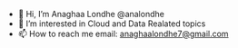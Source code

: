 - 👋 Hi, I’m Anaghaa Londhe @analondhe
- 👀 I’m interested in Cloud and Data Realated topics
- 📫 How to reach me email: anaghaalondhe7@gmail.com 

<!---
analondhe/analondhe is a ✨ special ✨ repository because its `README.md` (this file) appears on your GitHub profile.
You can click the Preview link to take a look at your changes.
--->
